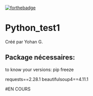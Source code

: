 [![forthebadge](https://forthebadge.com/images/badges/made-with-python.svg)](https://forthebadge.com)

# Python_test1

Créé par Yohan G.

## Package nécessaires:
to know your versions: pip freeze

requests==2.28.1
beautifulsoup4==4.11.1

#EN COURS
